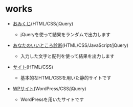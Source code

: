 # works

- <a href="https://hone-taro.github.io/works/omikuji/omikuji.html">おみくじ</a>(HTML/CSS/jQuery)
   - jQueryを使って結果をランダムで出力します
  
- <a href="https://hone-taro.github.io/works/assessment/">あなたのいいところ診断</a>(HTML/CSS/JavaScript/jQuery)
   - 入力した文字と配列を使って結果を出力します
  
- <a href="https://hone-taro.github.io/works/aqua_museum//index.html">サイト</a>(HTML/CSS)
   - 基本的なHTML/CSSを用いた静的サイトです
 
- <a href="http://calm-yoron-1466.weblike.jp/">WPサイト</a>(WordPress/CSS/jQuery)
   - WordPressを用いたサイトです
